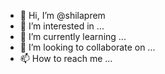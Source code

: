 - 👋 Hi, I’m @shilaprem
- 👀 I’m interested in ...
- 🌱 I’m currently learning ...
- 💞️ I’m looking to collaborate on ...
- 📫 How to reach me ...

<!---
shilaprem/shilaprem is a ✨ special ✨ repository because its `README.md` (this file) appears on your GitHub profile.
You can click the Preview link to take a look at your changes.
--->
